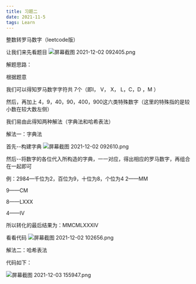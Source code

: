 ```yaml
---
title: 习题二
date: 2021-11-5
tags: Learn
---
```

整数转罗马数字（leetcode版）

让我们来先看题目
![屏幕截图 2021-12-02 092405.png](https://i.loli.net/2021/12/03/K4MXNb93FBYlpyc.png)

解题思路：

根据题意

我们可以得知罗马数字字符共 7个（即I， V， X， L，C，D ，M ）

然后，再加上 4，9，40，90，400，900这六类特殊数字（这里的特殊指的是较小数在较大数左侧）

我们易由此得知两种解法（字典法和哈希表法）

解法一：字典法

首先--构建字典
![屏幕截图 2021-12-02 092610.png](https://i.loli.net/2021/12/03/WV3FpBHZMXt7nKE.png)

然后--将数字的各位代入所构造的字典，一一对应，得出相应的罗马数字，再组合在一起即可

例：2984—千位为2，百位为9，十位为8，个位为4
2——MM

9——CM

8——LXXX

4——IV

所以转化的最后结果为：MMCMLXXXIV

看看代码
![屏幕截图 2021-12-02 102656.png](https://i.loli.net/2021/12/03/KsZt7qj5UAp31a2.png)

解法二：哈希表法

代码如下：

![屏幕截图 2021-12-03 155947.png](https://i.loli.net/2021/12/03/rYcQ4Kdjwg95PyS.png)